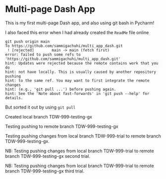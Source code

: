 # Multi-page Dash App

This is my first multi-page Dash app, and also using git bash in Pycharm!

I also faced this error when I had already created the `ReadMe` file online

```commandline
git push origin main
To https://github.com/sammigachuhi/multi_app_dash.git
 ! [rejected]        main -> main (fetch first)
error: failed to push some refs to 'https://github.com/sammigachuhi/multi_app_dash.git'
hint: Updates were rejected because the remote contains work that you do
hint: not have locally. This is usually caused by another repository pushing
hint: to the same ref. You may want to first integrate the remote changes
hint: (e.g., 'git pull ...') before pushing again.
hint: See the 'Note about fast-forwards' in 'git push --help' for details.

```
But sorted it out by using `git pull`

Created local branch TDW-999-testing-gx

Testing pushing to remote branch TDW-999-testing-gx

Testing pushing changes from local branch TDW-999-trial to remote branch TDW-999-testing-gx.

NB: Testing pushing changes from local branch TDW-999-trial to remote branch TDW-999-testing-gx second trial.

NB: Testing pushing changes from local branch TDW-999-trial to remote branch TDW-999-testing-gx third trial.


